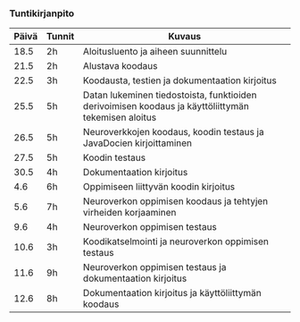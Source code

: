 ### Tuntikirjanpito

Päivä | Tunnit | Kuvaus
------|--------|---------
18.5 | 2h | Aloitusluento ja aiheen suunnittelu
21.5 | 2h | Alustava koodaus
22.5 | 3h | Koodausta, testien ja dokumentaation kirjoitus
25.5 | 5h | Datan lukeminen tiedostoista, funktioiden derivoimisen koodaus ja käyttöliittymän tekemisen aloitus
26.5 | 5h | Neuroverkkojen koodaus, koodin testaus ja JavaDocien kirjoittaminen
27.5 | 5h | Koodin testaus
30.5 | 4h | Dokumentaation kirjoitus
4.6 | 6h | Oppimiseen liittyvän koodin kirjoitus
5.6 | 7h | Neuroverkon oppimisen koodaus ja tehtyjen virheiden korjaaminen 
9.6 | 4h | Neuroverkon oppimisen testaus
10.6 | 3h | Koodikatselmointi ja neuroverkon oppimisen testaus
11.6 | 9h | Neuroverkon oppimisen testaus ja dokumentaation kirjoitus
12.6 | 8h | Dokumentaation kirjoitus ja käyttöliittymän koodaus
